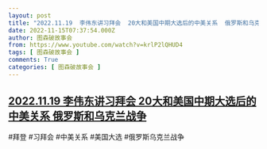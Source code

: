 ```yaml
---
layout: post
title: "2022.11.19  李伟东讲习拜会  20大和美国中期大选后的中美关系  俄罗斯和乌克兰战争"
date: 2022-11-15T07:37:54.000Z
author: 图森破故事会
from: https://www.youtube.com/watch?v=krlP2lQHUD4
tags: [ 图森破故事会 ]
comments: True
categories: [ 图森破故事会 ]
---
```

<!--1668497874000-->
[2022.11.19  李伟东讲习拜会  20大和美国中期大选后的中美关系  俄罗斯和乌克兰战争](https://www.youtube.com/watch?v=krlP2lQHUD4)
------

<div>
#拜登  #习拜会 #中美关系  #美国大选 #俄罗斯乌克兰战争
</div>
